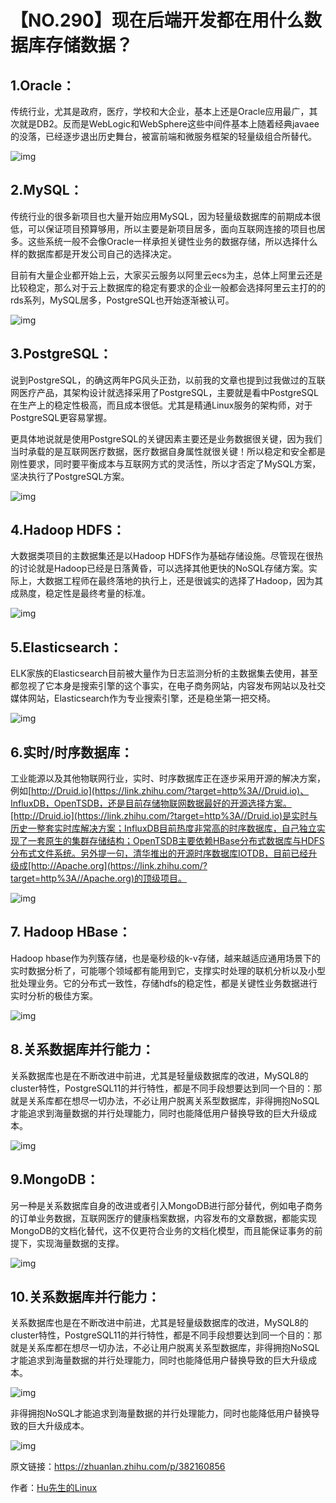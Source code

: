 # 【NO.290】现在后端开发都在用什么数据库存储数据？

## 1.**Oracle：**

传统行业，尤其是政府，医疗，学校和大企业，基本上还是Oracle应用最广，其次就是DB2。反而是WebLogic和WebSphere这些中间件基本上随着经典javaee的没落，已经逐步退出历史舞台，被富前端和微服务框架的轻量级组合所替代。

![img](https://pic2.zhimg.com/80/v2-c28ba0a898250f1d38646e6b112d9f5d_720w.webp)

## **2.MySQL：**

传统行业的很多新项目也大量开始应用MySQL，因为轻量级数据库的前期成本很低，可以保证项目预算够用，所以主要是新项目居多，面向互联网连接的项目也居多。这些系统一般不会像Oracle一样承担关键性业务的数据存储，所以选择什么样的数据库都是开发公司自己的选择决定。

目前有大量企业都开始上云，大家买云服务以阿里云ecs为主，总体上阿里云还是比较稳定，那么对于云上数据库的稳定有要求的企业一般都会选择阿里云主打的的rds系列，MySQL居多，PostgreSQL也开始逐渐被认可。

![img](https://pic4.zhimg.com/80/v2-25d949cfc42546361c4b898b3d611bff_720w.webp)

## **3.PostgreSQL：**

说到PostgreSQL，的确这两年PG风头正劲，以前我的文章也提到过我做过的互联网医疗产品，其架构设计就选择采用了PostgreSQL，主要就是看中PostgreSQL在生产上的稳定性极高，而且成本很低。尤其是精通Linux服务的架构师，对于PostgreSQL更容易掌握。

更具体地说就是使用PostgreSQL的关键因素主要还是业务数据很关键，因为我们当时承载的是互联网医疗数据，医疗数据自身属性就很关键！所以稳定和安全都是刚性要求，同时要平衡成本与互联网方式的灵活性，所以才否定了MySQL方案，坚决执行了PostgreSQL方案。

![img](https://pic3.zhimg.com/80/v2-caf72f6736537eeb5dbaeaec90df03fe_720w.webp)

## **4.Hadoop HDFS：**

大数据类项目的主数据集还是以Hadoop HDFS作为基础存储设施。尽管现在很热的讨论就是Hadoop已经是日落黄昏，可以选择其他更快的NoSQL存储方案。实际上，大数据工程师在最终落地的执行上，还是很诚实的选择了Hadoop，因为其成熟度，稳定性是最终考量的标准。

![img](https://pic1.zhimg.com/80/v2-59fec4be130d5d2b463b7371dbe6f10c_720w.webp)

## **5.Elasticsearch：**

ELK家族的Elasticsearch目前被大量作为日志监测分析的主数据集去使用，甚至都忽视了它本身是搜索引擎的这个事实，在电子商务网站，内容发布网站以及社交媒体网站，Elasticsearch作为专业搜索引擎，还是稳坐第一把交椅。

![img](https://pic4.zhimg.com/80/v2-bddd1101bb7a2cd70c59e652486f452f_720w.webp)

## **6.实时/时序数据库：**

工业能源以及其他物联网行业，实时、时序数据库正在逐步采用开源的解决方案，例如[http://Druid.io](https://link.zhihu.com/?target=http%3A//Druid.io)、InfluxDB，OpenTSDB，还是目前存储物联网数据最好的开源选择方案。[http://Druid.io](https://link.zhihu.com/?target=http%3A//Druid.io)是实时与历史一整套实时库解决方案；InfluxDB目前热度非常高的时序数据库，自己独立实现了一套原生的集群存储结构；OpenTSDB主要依赖HBase分布式数据库与HDFS分布式文件系统。另外提一句，清华推出的开源时序数据库IOTDB，目前已经升级成[http://Apache.org](https://link.zhihu.com/?target=http%3A//Apache.org)的顶级项目。

![img](https://pic1.zhimg.com/80/v2-c591107988eaa72599469bed52ad0af8_720w.webp)

## **7. Hadoop HBase：**

Hadoop hbase作为列簇存储，也是毫秒级的k-v存储，越来越适应通用场景下的实时数据分析了，可能哪个领域都有能用到它，支撑实时处理的联机分析以及小型批处理业务。它的分布式一致性，存储hdfs的稳定性，都是关键性业务数据进行实时分析的极佳方案。

![img](https://pic1.zhimg.com/80/v2-ce2ee6774d8eade80a54e04f52641190_720w.webp)

## **8.关系数据库并行能力：**

关系数据库也是在不断改进中前进，尤其是轻量级数据库的改进，MySQL8的cluster特性，PostgreSQL11的并行特性，都是不同手段想要达到同一个目的：那就是关系库都在想尽一切办法，不必让用户脱离关系型数据库，非得拥抱NoSQL才能追求到海量数据的并行处理能力，同时也能降低用户替换导致的巨大升级成本。

![img](https://pic4.zhimg.com/80/v2-86f5978dc8a84e46656b92f16d5f13cf_720w.webp)

## **9.MongoDB：**

另一种是关系数据库自身的改进或者引入MongoDB进行部分替代，例如电子商务的订单业务数据，互联网医疗的健康档案数据，内容发布的文章数据，都能实现MongoDB的文档化替代，这不仅更符合业务的文档化模型，而且能保证事务的前提下，实现海量数据的支撑。

![img](https://pic4.zhimg.com/80/v2-0c9d43c81aecd876d61a0f0b72ec17f3_720w.webp)

## **10.关系数据库并行能力：**

关系数据库也是在不断改进中前进，尤其是轻量级数据库的改进，MySQL8的cluster特性，PostgreSQL11的并行特性，都是不同手段想要达到同一个目的：那就是关系库都在想尽一切办法，不必让用户脱离关系型数据库，非得拥抱NoSQL才能追求到海量数据的并行处理能力，同时也能降低用户替换导致的巨大升级成本。

![img](https://pic4.zhimg.com/80/v2-41248d3f4ec4e12450acc5bf7c90ceef_720w.webp)

非得拥抱NoSQL才能追求到海量数据的并行处理能力，同时也能降低用户替换导致的巨大升级成本。

![img](https://pic4.zhimg.com/80/v2-41248d3f4ec4e12450acc5bf7c90ceef_720w.webp)

原文链接：https://zhuanlan.zhihu.com/p/382160856

作者：[Hu先生的Linux](https://www.zhihu.com/people/huhu520-10)